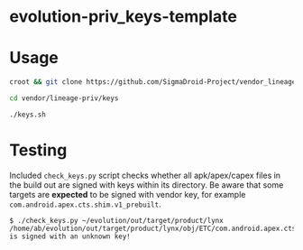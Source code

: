# evolution-priv_keys-template

# Usage

```bash
croot && git clone https://github.com/SigmaDroid-Project/vendor_lineage-priv_keys-template -b master vendor/lineage-priv/keys
```

```bash
cd vendor/lineage-priv/keys
```

```
./keys.sh
```

# Testing

Included `check_keys.py` script checks whether all apk/apex/capex files in the build out are signed with keys within its directory. Be aware that some targets are **expected** to be signed with vendor key, for example `com.android.apex.cts.shim.v1_prebuilt`.

```
$ ./check_keys.py ~/evolution/out/target/product/lynx
/home/ab/evolution/out/target/product/lynx/obj/ETC/com.android.apex.cts.shim.v1_prebuilt_intermediates/com.android.apex.cts.shim.apex is signed with an unknown key!
```
